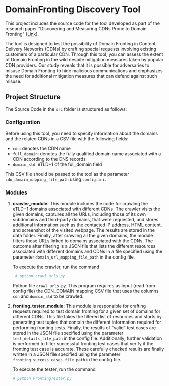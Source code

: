 # DomainFronting Discovery Tool

This project includes the source code for the tool developed as part of the research paper "Discovering and Measuring CDNs Prone to Domain Fronting" ([Link](https://doi.org/10.1145/3589334.3645656)).

The tool is designed to test the possibility of Domain Fronting in Content Delivery Networks (CDNs) by crafting special requests involving existing customers of a particular CDN. Through this tool, you can assess the extent of Domain Fronting in the wild despite mitigation measures taken by popular CDN providers. Our study reveals that it is possible for adversaries to misuse Domain Fronting to hide malicious communications and emphasizes the need for additional mitigation measures that can defend against such misuse.

## Project Structure

The Source Code in the `src` folder is structured as follows:

### Configuration

Before using this tool, you need to specify information about the domains and the related CDNs in a CSV file with the following fields:
- `cdn`: denotes the CDN name
- `full_domain`: denotes the fully qualified domain name associated with a CDN according to the DNS records
- `domain_sld`: eTLD+1 of the full_domain field

This CSV file should be passed to the tool as the parameter `cdn_domain_mapping_file_path` using `config.ini`.

### Modules

1. **crawler_module:**
   This module includes the code for crawling the eTLD+1 domains associated with different CDNs. The crawler visits the given domains, captures all the URLs, including those of its own subdomains and third-party domains, that were requested, and stores additional information such as the contacted IP address, HTML content, and screenshot of the visited webpage. The results are stored in the data folder. Finally, after crawling all the given domains, the module filters those URLs linked to domains associated with the CDNs. The outcome after filtering is a JSON file that lists the different resources associated with different domains and CDNs in a file specified using the parameter `domain_url_mapping_file_path` in the config file.
   
   To execute the crawler, run the command 

   ```python
    # python crawl_urls.py
    ```

    Python file `crawl_urls.py`. This program requires as input (read from config file) the CDN_DOMAIN mapping CSV file that uses the columns `cdn` and `domain_sld` to be crawled.

2. **fronting_tester_module:**
   This module is responsible for crafting requests required to test domain fronting for a given set of domains for different CDNs. This file takes the filtered list of resources and starts by generating test tuples that contain the different information required for performing fronting tests. Finally, the results of "valid" test cases are stored in the JSON file specified using the parameter `test_details_file_path` in the config file. Additionally, further validation is performed to filter successful fronting test cases that verify if the fronting test case is accurate. These carefully checked results are finally written in a JSON file specified using the parameter `fronting_success_cases_file_path` in the config file. 

    To execute the tester, run the command 

    ```python
    # python FrontingTester.py
    ```
